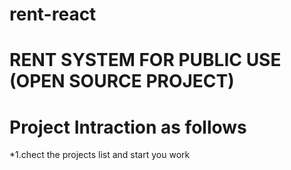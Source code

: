 # rent-react
# RENT SYSTEM FOR PUBLIC USE (OPEN SOURCE PROJECT)
# Project Intraction as follows
   *1.chect the projects list and start you work 